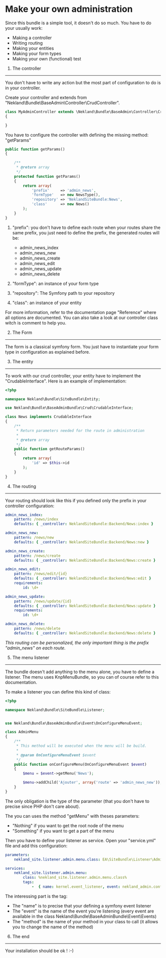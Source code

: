 Make your own administration
============================

Since this bundle is a simple tool, it doesn't do so much. You have to do your usually work:
*  Making a controller
*  Writing routing
*  Making your entities
*  Making your form types
*  Making your own (functional) test

1) The controller
-----------------

You don't have to write any action but the most part of configuration to do is in your controller.

Create your controller and extends from "Nekland\Bundle\BaseAdmin\Controller\CrudController".

```PHP
class MyAdminController extends \Nekland\Bundle\BaseAdmin\Controller\CrudController
{

}
```

You have to configure the controller with defining the missing method: "getParams"

```PHP
public function getParams()
{

    /**
     * @return array
     */
    protected function getParams()
    {
        return array(
            'prefix'     => 'admin_news',
            'formType'   => new NewsType(),
            'repository' => 'NeklandSiteBundle:News',
            'class'      => new News()
        );
    }
}
```

1. "prefix": you don't have to define each route when your routes share the same prefix, you just need to define the
   prefix, the generated routes will be:
   *  admin_news_index
   *  admin_news_new
   *  admin_news_create
   *  admin_news_edit
   *  admin_news_update
   *  admin_news_delete

2. "formType": an instance of your form type
3. "repository": The Symfony path to your repository
4. "class": an instance of your entity

For more information, refer to the documentation page "Reference" where all options are documented.
You can also take a look at our controller class witch is comment to help you.

2) The Form
-----------

The form is a classical symfony form. You just have to instantiate your form type in configuration as explained before.

3) The entity
-------------

To work with our crud controller, your entity have to implement the "CrudableInterface". Here is an example of
implementation:
```PHP
<?php

namespace Nekland\Bundle\SiteBundle\Entity;

use Nekland\Bundle\BaseAdminBundle\Crud\CrudableInterface;

class News implements CrudableInterface
{
    /**
     * Return parameters needed for the route in administration
     *
     * @return array
     */
    public function getRouteParams()
    {
        return array(
            'id' => $this->id
        );
    }
}
```

4) The routing
--------------

Your routing should look like this if you defined only the prefix in your controller configuration:
```YAML
admin_news_index:
    pattern: /news/index
    defaults: { _controller: NeklandSiteBundle:Backend/News:index }

admin_news_new:
    pattern: /news/new
    defaults: { _controller: NeklandSiteBundle:Backend/News:new }

admin_news_create:
    pattern: /news/create
    defaults: { _controller: NeklandSiteBundle:Backend/News:create }

admin_news_edit:
    pattern: /news/edit/{id}
    defaults: { _controller: NeklandSiteBundle:Backend/News:edit }
    requirements:
        id: \d+

admin_news_update:
    pattern: /news/update/{id}
    defaults: { _controller: NeklandSiteBundle:Backend/News:update }
    requirements:
        id: \d+

admin_news_delete:
    pattern: /news/delete
    defaults: { _controller: NeklandSiteBundle:Backend/News:delete }
```

*This routing can be personalized, the only important thing is the prefix "admin_news" on each route.*

5) The menu listener
--------------------

The bundle doesn't add anything to the menu alone, you have to define a listener. The menu uses KnpMenuBundle, so you
can of course refer to this documentation.

To make a listener you can define this kind of class:
```PHP
<?php

namespace Nekland\Bundle\SiteBundle\Listener;


use Nekland\Bundle\BaseAdminBundle\Event\OnConfigureMenuEvent;

class AdminMenu
{
    /**
     * This method will be executed when the menu will be build.
     *
     * @param OnConfigureMenuEvent $event
     */
    public function onConfigureMenu(OnConfigureMenuEvent $event)
    {
        $menu = $event->getMenu('News');

        $menu->addChild('Ajouter', array('route' => 'admin_news_new'));
    }
}
```

The only obligation is the type of the parameter (that you don't have to precise since PHP don't care about).

The you can uses the method "getMenu" with theses parameters:
*  "Nothing" if you want to get the root node of the menu
*  "Something" if you want to get a part of the menu

Then you have to define your listener as service. Open your "service.yml" file and add this configuration:
```YAML
parameters:
    nekland_site.listener.admin.menu.class: EA\SiteBundle\Listener\AdminMenu

services:
    nekland_site.listener.admin.menu:
        class: %nekland_site.listener.admin.menu.class%
        tags:
            -  { name: kernel.event_listener, event: nekland_admin.configure.menu, method: onConfigureMenu  }
```

The interessing part is the tag:
*  The "name" is to precise that your defining a symfony event listener
*  The "event" is the name of the event you're listening (every event are available in the class Nekland\Bundle\BaseAdminBundle\Event\Events)
*  The "method" is the name of your method in your class to call (it allows you to change the name of the method)

6) The end
----------

Your installation should be ok ! :-)

